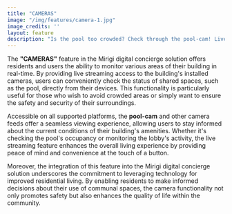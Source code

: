 ```yaml
---
title: "CAMERAS"
image: "/img/features/camera-1.jpg"
image_credits: ''
layout: feature
description: "Is the pool too crowded? Check through the pool-cam! Live streaming of the building's installed cameras is available on all supported platforms."
---
```

The **"CAMERAS"** feature in the Mirigi digital concierge solution offers residents and users the ability to monitor various areas of their building in real-time. By providing live streaming access to the building's installed cameras, users can conveniently check the status of shared spaces, such as the pool, directly from their devices. This functionality is particularly useful for those who wish to avoid crowded areas or simply want to ensure the safety and security of their surroundings.

Accessible on all supported platforms, the **pool-cam** and other camera feeds offer a seamless viewing experience, allowing users to stay informed about the current conditions of their building's amenities. Whether it's checking the pool's occupancy or monitoring the lobby's activity, the live streaming feature enhances the overall living experience by providing peace of mind and convenience at the touch of a button.

Moreover, the integration of this feature into the Mirigi digital concierge solution underscores the commitment to leveraging technology for improved residential living. By enabling residents to make informed decisions about their use of communal spaces, the camera functionality not only promotes safety but also enhances the quality of life within the community.





